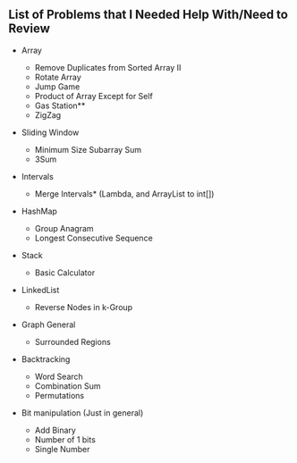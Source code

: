 ## List of Problems that I Needed Help With/Need to Review

- Array
  
    - Remove Duplicates from Sorted Array II
    - Rotate Array
    - Jump Game
    - Product of Array Except for Self
    - Gas Station**
    - ZigZag
 
- Sliding Window

    - Minimum Size Subarray Sum
    - 3Sum
 
- Intervals

    - Merge Intervals* (Lambda, and ArrayList to int[])
 
- HashMap

    - Group Anagram
    - Longest Consecutive Sequence
 
- Stack

    - Basic Calculator
 
- LinkedList

    - Reverse Nodes in k-Group
 
- Graph General

    - Surrounded Regions
 
- Backtracking

    - Word Search
    - Combination Sum
    - Permutations

- Bit manipulation (Just in general)

    - Add Binary
    - Number of 1 bits
    - Single Number
